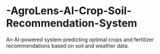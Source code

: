 # -AgroLens-AI-Crop-Soil-Recommendation-System
An AI-powered system predicting optimal crops and fertilizer recommendations based on soil and weather data.
